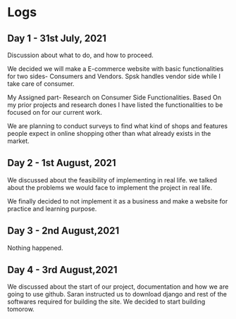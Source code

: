 # Logs
## Day 1 - 31st July, 2021
Discussion about what to do, and how to proceed. 

We decided we will make a E-commerce website with basic functionalities for two sides- Consumers and Vendors.
Spsk handles vendor side while I take care of consumer.

My Assigned part- Research on Consumer Side Functionalities.
Based On my prior projects and research dones I have listed the functionalities to be focused on for our current work.

We are planning to conduct surveys to find what kind of shops and features people expect in online shopping other than what already exists in the market.


## Day 2 - 1st August, 2021
We discussed about the feasibility of implementing in real life.
we talked about the problems we would face to implement the project in real life.

We finally decided to not implement it as a business and make a website for practice and learning purpose.

## Day 3 - 2nd August,2021
Nothing happened.

## Day 4 - 3rd August,2021
We discussed about the start of our project, documentation and how we are going to use github.
Saran instructed us to download django and rest of the softwares required for building the site.
We decided to start building tomorow.
